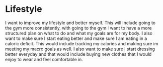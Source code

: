 # Lifestyle
I want to improve my lifestyle and better myself. This will include going to the gym more consistently, with going to the gym I want to have a more structured plan on what to do and what my goals are for my body. I also want to make sure I start eating better and make sure I am eating in a caloric deficit. This would include tracking my calories and making sure im meeting my macro goals as well. I also want to make sure i start dressing better everyday and that would include buying new clothes that I would enjoy to wear and feel comfortable in. 